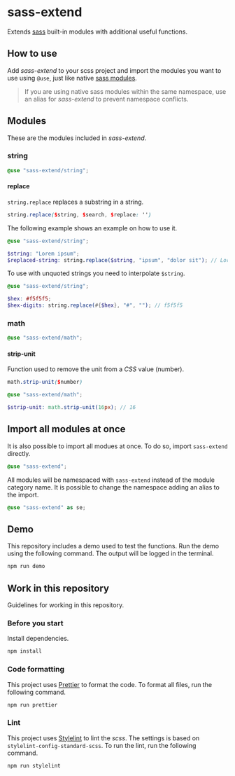 # sass-extend

Extends [sass](https://sass-lang.com/) built-in modules with additional useful functions.

## How to use

Add _sass-extend_ to your scss project and import the modules you want to use using `@use`, just like native [sass modules](https://sass-lang.com/documentation/modules).

> If you are using native sass modules within the same namespace, use an alias for _sass-extend_ to prevent namespace conflicts.

## Modules

These are the modules included in _sass-extend_.

### string

```scss
@use "sass-extend/string";
```

#### replace

`string.replace` replaces a substring in a string.

```scss
string.replace($string, $search, $replace: '')
```

The following example shows an example on how to use it.

```scss
@use "sass-extend/string";

$string: "Lorem ipsum";
$replaced-string: string.replace($string, "ipsum", "dolor sit"); // Lorem dolor sit
```

To use with unquoted strings you need to interpolate `$string`.

```scss
@use "sass-extend/string";

$hex: #f5f5f5;
$hex-digits: string.replace(#{$hex}, "#", ""); // f5f5f5
```

### math

```scss
@use "sass-extend/math";
```

#### strip-unit

Function used to remove the unit from a _CSS_ value (number).

```scss
math.strip-unit($number)
```

```scss
@use "sass-extend/math";

$strip-unit: math.strip-unit(16px); // 16
```

## Import all modules at once

It is also possible to import all modues at once. To do so, import `sass-extend` directly.

```scss
@use "sass-extend";
```

All modules will be namespaced with `sass-extend` instead of the module category name. It is possible to change the namespace adding an alias to the import.

```scss
@use "sass-extend" as se;
```

## Demo

This repository includes a demo used to test the functions. Run the demo using the following command. The output will be logged in the terminal.

```bash
npm run demo
```

## Work in this repository

Guidelines for working in this repository.

### Before you start

Install dependencies.

```bash
npm install
```

### Code formatting

This project uses [Prettier](https://prettier.io/) to format the code. To format all files, run the following command.

```bash
npm run prettier
```

### Lint

This project uses [Stylelint](https://stylelint.io) to lint the _scss_. The settings is based on `stylelint-config-standard-scss`. To run the lint, run the following command.

```bash
npm run stylelint
```
